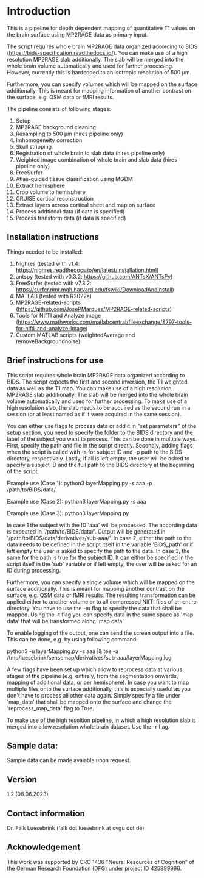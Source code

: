 # Introduction
This is a pipeline for depth dependent mapping of quantitative T1 values on the brain surface using MP2RAGE data as primary input.

The script requires whole brain MP2RAGE data organized according to BIDS (https://bids-specification.readthedocs.io/). You can make use of a high resolution MP2RAGE slab additionally. The slab will be merged into the whole brain volume automatically and used for further processing. However, currently this is hardcoded to an isotropic resolution of 500 µm.

Furthermore, you can specify volumes which will be mapped on the surface additionally. This is meant for mapping information of another contrast on the surface, e.g. QSM data or fMRI results.

The pipeline consists of following stages:
01. Setup
02. MP2RAGE background cleaning
03. Resampling to 500 µm (hires pipeline only)
04. Imhomogeneity correction
05. Skull stripping
06. Registration of whole brain to slab data (hires pipeline only)
07. Weighted image combination of whole brain and slab data (hires pipeline only)
08. FreeSurfer
09. Atlas-guided tissue classification using MGDM
10. Extract hemisphere
11. Crop volume to hemisphere
12. CRUISE cortical reconstruction
13. Extract layers across cortical sheet and map on surface
14. Process addtional data (if data is specified)
15. Process transform data (if data is specified)

## Installation instructions
Things needed to be installed:
1. Nighres (tested with v1.4: https://nighres.readthedocs.io/en/latest/installation.html)
2. antspy (tested with v0.3.2: https://github.com/ANTsX/ANTsPy)
3. FreeSurfer (tested with v7.3.2: https://surfer.nmr.mgh.harvard.edu/fswiki/DownloadAndInstall)
4. MATLAB (tested with R2022a)
5. MP2RAGE-related-scripts (https://github.com/JosePMarques/MP2RAGE-related-scripts)
6. Tools for NIfTI and Analyze image (https://www.mathworks.com/matlabcentral/fileexchange/8797-tools-for-nifti-and-analyze-image)
7. Custom MATLAB scripts (weightedAverage and removeBackgroundnoise)

## Brief instructions for use
This script requires whole brain MP2RAGE data organized according to BIDS. The script expects the first and second inversion, the T1 weighted data as
well as the T1 map. You can make use of a high resolution MP2RAGE slab additionally. The slab will be merged into the whole brain volume automatically and used for further processing. To make use of a high resolution slab, the slab needs to be acquired as the second run in a session (or at least named as if it were acquired in the same session).

You can either use flags to process data or add it in "set parameters" of the setup section, you need to specify the folder to the BIDS directory and the label of the subject you want to process. This can be done in multiple ways. First, specify the path and file in the script directly. Secondly, adding flags when the script is called with -s for subject ID and -p path to the BIDS directory, respectively. Lastly, if all is left empty, the user will be asked to specify a subject ID and the full path to the BIDS directory at the beginning of the script.

Example use (Case 1):
python3 layerMapping.py -s aaa -p /path/to/BIDS/data/

Example use (Case 2):
python3 layerMapping.py -s aaa

Example use (Case 3):
python3 layerMapping.py

In case 1 the subject with the ID 'aaa' will be processed. The according data is expected in '/path/to/BIDS/data/'. Output will be generated in  '/path/to/BIDS/data/derivatives/sub-aaa/'. In case 2, either the path to the data needs to be defined in the script itself in the variable 'BIDS_path' or if left empty the user is asked to specify the path to the data. In case 3, the same for the path is true for the subject ID. It can either be specified in the script itself in the 'sub' variable or if left empty, the user will be asked for an ID during processing.

Furthermore, you can specify a single volume which will be mapped on the surface additionally. This is meant for mapping another contrast on the  surface, e.g. QSM data or fMRI results. The resulting transformation can be applied either to another volume or to all compressed NIfTI files of an entire directory. You have to use the -m flag to specify the data that shall be mapped. Using the -t flag you can specify data in the same space as 'map data' that will be transformed along 'map data'.

To enable logging of the output, one can send the screen output into a file. This can be done, e.g. by using following command:

python3 -u layerMapping.py -s aaa |& tee -a /tmp/luesebrink/sensemap/derivatives/sub-aaa/layerMapping.log

A few flags have been set up which allow to reprocess data at various stages of the pipeline (e.g. entirely, from the segmentation onwards, mapping of additional data, or per hemisphere). In case you want to map multiple files onto the surface additionally, this is especially useful as you don't have to process all other data again. Simply specify a file under 'map_data' that shall be mapped onto the surface and change the 'reprocess_map_data' flag to True.

To make use of the high resoltion pipeline, in which a high resolution slab is merged into a low resolution whole brain dataset. Use the -r flag.

## Sample data:
Sample data can be made avaiable upon request.

## Version
1.2 (08.06.2023)

## Contact information
Dr. Falk Luesebrink
(falk dot luesebrink at ovgu dot de)

## Acknowledgement
This work was supported by CRC 1436 "Neural Resources of Cognition" of the German Research Foundation (DFG) under project ID 425899996.
